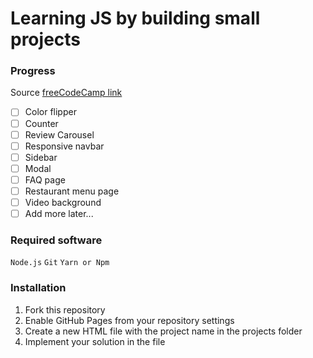 # Learning JS by building small projects

### Progress

Source [freeCodeCamp link](https://www.freecodecamp.org/news/javascript-projects-for-beginners/#how-to-create-tabs-that-display-different-content)

- [ ] Color flipper
- [ ] Counter
- [ ] Review Carousel
- [ ] Responsive navbar
- [ ] Sidebar
- [ ] Modal
- [ ] FAQ page
- [ ] Restaurant menu page
- [ ] Video background
- [ ] Add more later...

### Required software
`Node.js`
`Git`
`Yarn or Npm`

### Installation
1. Fork this repository
2. Enable GitHub Pages from your repository settings
2. Create a new HTML file with the project name in the projects folder
3. Implement your solution in the file

